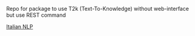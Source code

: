 Repo for package to use T2k (Text-To-Knowledge) without web-interface
but use REST command

[Italian NLP](http://www.italianlp.it/demo/t2k-text-to-knowledge/)